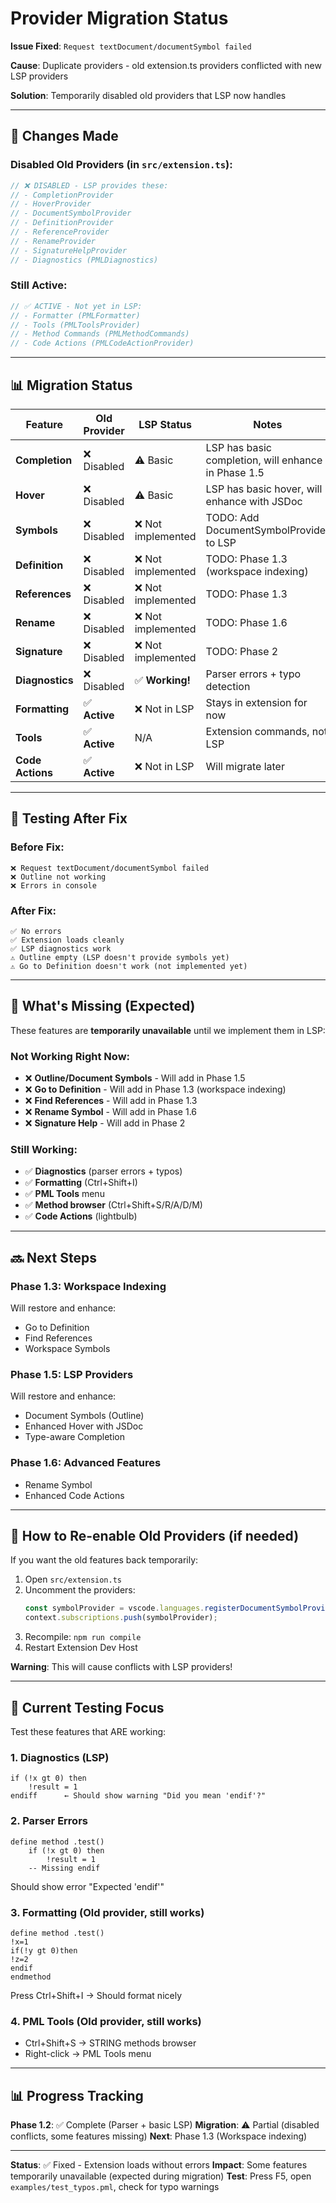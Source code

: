 # Provider Migration Status

**Issue Fixed**: `Request textDocument/documentSymbol failed`

**Cause**: Duplicate providers - old extension.ts providers conflicted with new LSP providers

**Solution**: Temporarily disabled old providers that LSP now handles

---

## 🔧 Changes Made

### Disabled Old Providers (in `src/extension.ts`):

```typescript
// ❌ DISABLED - LSP provides these:
// - CompletionProvider
// - HoverProvider
// - DocumentSymbolProvider
// - DefinitionProvider
// - ReferenceProvider
// - RenameProvider
// - SignatureHelpProvider
// - Diagnostics (PMLDiagnostics)
```

### Still Active:

```typescript
// ✅ ACTIVE - Not yet in LSP:
// - Formatter (PMLFormatter)
// - Tools (PMLToolsProvider)
// - Method Commands (PMLMethodCommands)
// - Code Actions (PMLCodeActionProvider)
```

---

## 📊 Migration Status

| Feature | Old Provider | LSP Status | Notes |
|---------|-------------|------------|-------|
| **Completion** | ❌ Disabled | ⚠️ Basic | LSP has basic completion, will enhance in Phase 1.5 |
| **Hover** | ❌ Disabled | ⚠️ Basic | LSP has basic hover, will enhance with JSDoc |
| **Symbols** | ❌ Disabled | ❌ Not implemented | TODO: Add DocumentSymbolProvider to LSP |
| **Definition** | ❌ Disabled | ❌ Not implemented | TODO: Phase 1.3 (workspace indexing) |
| **References** | ❌ Disabled | ❌ Not implemented | TODO: Phase 1.3 |
| **Rename** | ❌ Disabled | ❌ Not implemented | TODO: Phase 1.6 |
| **Signature** | ❌ Disabled | ❌ Not implemented | TODO: Phase 2 |
| **Diagnostics** | ❌ Disabled | ✅ **Working!** | Parser errors + typo detection |
| **Formatting** | ✅ **Active** | ❌ Not in LSP | Stays in extension for now |
| **Tools** | ✅ **Active** | N/A | Extension commands, not LSP |
| **Code Actions** | ✅ **Active** | ❌ Not in LSP | Will migrate later |

---

## 🧪 Testing After Fix

### Before Fix:
```
❌ Request textDocument/documentSymbol failed
❌ Outline not working
❌ Errors in console
```

### After Fix:
```
✅ No errors
✅ Extension loads cleanly
✅ LSP diagnostics work
⚠️ Outline empty (LSP doesn't provide symbols yet)
⚠️ Go to Definition doesn't work (not implemented yet)
```

---

## 🚧 What's Missing (Expected)

These features are **temporarily unavailable** until we implement them in LSP:

### Not Working Right Now:
- ❌ **Outline/Document Symbols** - Will add in Phase 1.5
- ❌ **Go to Definition** - Will add in Phase 1.3 (workspace indexing)
- ❌ **Find References** - Will add in Phase 1.3
- ❌ **Rename Symbol** - Will add in Phase 1.6
- ❌ **Signature Help** - Will add in Phase 2

### Still Working:
- ✅ **Diagnostics** (parser errors + typos)
- ✅ **Formatting** (Ctrl+Shift+I)
- ✅ **PML Tools** menu
- ✅ **Method browser** (Ctrl+Shift+S/R/A/D/M)
- ✅ **Code Actions** (lightbulb)

---

## 🔜 Next Steps

### Phase 1.3: Workspace Indexing
Will restore and enhance:
- Go to Definition
- Find References
- Workspace Symbols

### Phase 1.5: LSP Providers
Will restore and enhance:
- Document Symbols (Outline)
- Enhanced Hover with JSDoc
- Type-aware Completion

### Phase 1.6: Advanced Features
- Rename Symbol
- Enhanced Code Actions

---

## 📝 How to Re-enable Old Providers (if needed)

If you want the old features back temporarily:

1. Open `src/extension.ts`
2. Uncomment the providers:
   ```typescript
   const symbolProvider = vscode.languages.registerDocumentSymbolProvider('pml', new PMLDocumentSymbolProvider());
   context.subscriptions.push(symbolProvider);
   ```
3. Recompile: `npm run compile`
4. Restart Extension Dev Host

**Warning**: This will cause conflicts with LSP providers!

---

## 🎯 Current Testing Focus

Test these features that ARE working:

### 1. Diagnostics (LSP)
```pml
if (!x gt 0) then
    !result = 1
endiff      ← Should show warning "Did you mean 'endif'?"
```

### 2. Parser Errors
```pml
define method .test()
    if (!x gt 0) then
        !result = 1
    -- Missing endif
```
Should show error "Expected 'endif'"

### 3. Formatting (Old provider, still works)
```pml
define method .test()
!x=1
if(!y gt 0)then
!z=2
endif
endmethod
```
Press Ctrl+Shift+I → Should format nicely

### 4. PML Tools (Old provider, still works)
- Ctrl+Shift+S → STRING methods browser
- Right-click → PML Tools menu

---

## 📊 Progress Tracking

**Phase 1.2**: ✅ Complete (Parser + basic LSP)
**Migration**: ⚠️ Partial (disabled conflicts, some features missing)
**Next**: Phase 1.3 (Workspace indexing)

---

**Status**: ✅ Fixed - Extension loads without errors
**Impact**: Some features temporarily unavailable (expected during migration)
**Test**: Press F5, open `examples/test_typos.pml`, check for typo warnings
